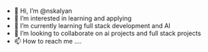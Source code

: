 - 👋 Hi, I’m @nskalyan
- 👀 I’m interested in learning and applying
- 🌱 I’m currently learning full stack development and AI
- 💞️ I’m looking to collaborate on ai projects and full stack projects
- 📫 How to reach me ....

<!---
nskalyan/nskalyan is a ✨ special ✨ repository because its `README.md` (this file) appears on your GitHub profile.
You can click the Preview link to take a look at your changes.
--->
